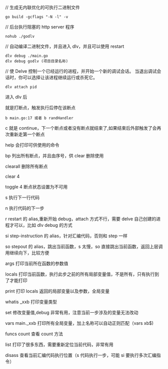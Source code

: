 // 生成无内联优化的可执行二进制文件

```shell
go build -gcflags "-N -l" -v
```

// 后台执行阻塞的 http server 程序

```shell
nohub ./godlv
```

// 自动编译二进制文件，并且进入 dlv，并且可以使用 restart

```shell
dlv debug ./main.go
dlv debug godlv (项目目录名称)
```

// 使 Delve 控制一个已经运行的进程，并开始一个新的调试会话。 当退出调试会话时，你可以选择让该进程继续运行或杀死它。

```shell
dlv attach pid
```

进入 dlv 后

就是打断点，触发执行后停在该断点

```shell
b main.go:17 或者 b randHandler
```

c 就是 continue，下一个断点或者没有断点就结束了,如果结束后外部触发了会再次重新走第一个断点

help 会打印可供使用的命令

bp 列出所有断点，并且由序号，供 clear 删除使用

clearall 删除所有断点

clear 4

toggle 4 断点状态设置为不可用

s 执行下一行代码

n 执行代码的下一步

r restart 的 alias,重新开始 debug，attach 方式不行，需要 delve 自己创建的进程才可以，比如 dlv debug 的方式

si step-instruction 的 alias，针对汇编代码，否则和 step 一样

so stepout 的 alias，跳出当前函数，s 太慢，so 直接跳出当前函数，返回上层调用继续向下，比较方便

args 打印当前所在函数的参数值

locals 打印当前函数，执行此步之前的所有局部变量值，不是所有，只有执行到了才能打印

print 打印 locals 返回的局部变量以及参数，全局变量

whatis \_xxb 打印变量类型

set 修改变量值,debug 非常有用，注意当前一步涉及的变量无法改动

vars main.\_xxb 打印所有全局变量，加上名称可以自动正则匹配（vars xb$)

funcs count 查看 count 方法

list 打印了很多东西，需要重新定位当前代码，非常有用

disass 查看当前汇编代码执行位置（s 代码执行一步，可能 si 要执行多次汇编指令）
